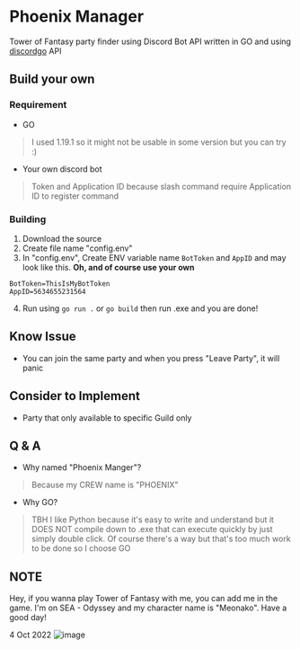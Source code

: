 # Phoenix Manager
Tower of Fantasy party finder using Discord Bot API written in GO and using [discordgo](https://github.com/bwmarrin/discordgo) API

## Build your own
### Requirement
* GO 
> I used 1.19.1 so it might not be usable in some version but you can try :)
* Your own discord bot
> Token and Application ID because slash command require Application ID to register command
### Building
1. Download the source
2. Create file name "config.env"
3. In "config.env", Create ENV variable name `BotToken` and `AppID` and may look like this. **Oh, and of course use your own**
```
BotToken=ThisIsMyBotToken
AppID=5634655231564
```
4. Run using `go run .` or `go build` then run .exe and you are done!

## Know Issue
* You can join the same party and when you press "Leave Party", it will panic

## Consider to Implement
* Party that only available to specific Guild only

## Q & A
- Why named "Phoenix Manger"?
> Because my CREW name is "PHOENIX"
- Why GO?
> TBH I like Python because it's easy to write and understand but it DOES NOT compile down to .exe that can execute quickly by just simply double click.
> Of course there's a way but that's too much work to be done so I choose GO

## NOTE
Hey, if you wanna play Tower of Fantasy with me, you can add me in the game. I'm on SEA - Odyssey and my character name is "Meonako". Have a good day!

4 Oct 2022
![image](https://user-images.githubusercontent.com/76484203/193728432-5b010b3f-a969-4c07-aae8-9f617c2ac041.png)

